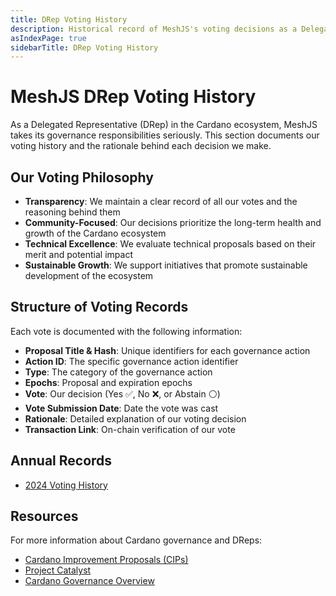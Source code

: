 ```yaml
---
title: DRep Voting History
description: Historical record of MeshJS's voting decisions as a Delegated Representative (DRep) in Cardano governance
asIndexPage: true
sidebarTitle: DRep Voting History
---
```


# MeshJS DRep Voting History

As a Delegated Representative (DRep) in the Cardano ecosystem, MeshJS takes its governance responsibilities seriously. This section documents our voting history and the rationale behind each decision we make.

## Our Voting Philosophy

- **Transparency**: We maintain a clear record of all our votes and the reasoning behind them
- **Community-Focused**: Our decisions prioritize the long-term health and growth of the Cardano ecosystem
- **Technical Excellence**: We evaluate technical proposals based on their merit and potential impact
- **Sustainable Growth**: We support initiatives that promote sustainable development of the ecosystem

## Structure of Voting Records

Each vote is documented with the following information:
- **Proposal Title & Hash**: Unique identifiers for each governance action
- **Action ID**: The specific governance action identifier
- **Type**: The category of the governance action
- **Epochs**: Proposal and expiration epochs
- **Vote**: Our decision (Yes ✅, No ❌, or Abstain ⚪)
- **Vote Submission Date**: Date the vote was cast
- **Rationale**: Detailed explanation of our voting decision
- **Transaction Link**: On-chain verification of our vote

## Annual Records

- [2024 Voting History](./1002.md)

## Resources

For more information about Cardano governance and DReps:
- [Cardano Improvement Proposals (CIPs)](https://cips.cardano.org/)
- [Project Catalyst](https://projectcatalyst.io/)
- [Cardano Governance Overview](https://www.cardano.org/governance/) 
